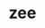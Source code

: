 ---
category: 3-letters
denotation: null
name: zee
reference_link: https://www.etymonline.com/word/zee
root_language: null
root_name: null
title: zee
type: free
word_sums:
- respelling: zee
  sum: 'Zee + '
---